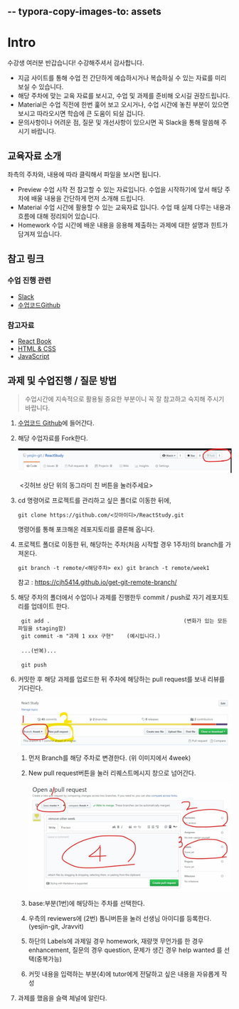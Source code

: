 --
typora-copy-images-to: assets
---

# Intro

수강생 여러분 반갑습니다! 수강해주셔서 감사합니다.

* 지금 사이트를 통해 수업 전 간단하게 예습하시거나 복습하실 수 있는 자료를 미리 보실 수 있습니다.  
* 해당 주차에 맞는 교육 자료를 보시고, 수업 및 과제를 준비해 오시길 권장드립니다. 
* Material은 수업 직전에 한번 훑어 보고 오시거나, 수업 시간에 놓친 부분이 있으면 보시고 따라오시면 학습에 큰 도움이 되실 겁니다.
* 문의사항이나 어려운 점, 질문 및 개선사항이 있으시면 꼭 Slack을 통해 말씀해 주시기 바랍니다.

## 교육자료 소개

좌측의 주차와, 내용에 따라 클릭해서 파일을 보시면 됩니다.

* Preview
수업 시작 전 참고할 수 있는 자료입니다. 수업을 시작하기에 앞서 해당 주차에 배울 내용을 간단하게 먼저 소개해 드립니다.
* Material
수업 시간에 활용할 수 있는 교육자료 입니다. 수업 때 실제 다루는 내용과 흐름에 대해 
 정리되어 있습니다.
* Homework
수업 시간에 배운 내용을 응용해 제출하는 과제에 대한 설명과 힌트가 담겨져 있습니다.


## 참고 링크

### 수업 진행 관련
* [Slack](https://1t7-react.slack.com/)
* [수업코드Github](https://github.com/yesjin-git/ReactStudy)

### 참고자료
* [React Book](http://www.realhanbit.co.kr/books/87/pages/974/preview)
* [HTML & CSS](https://www.inflearn.com/course/html-css-%EA%B0%95%EC%A2%8C/)
* [JavaScript](https://programmers.co.kr/learn/courses/3)

## 과제 및 수업진행 / 질문 방법

> 수업시간에 지속적으로 활용될 중요한 부분이니 꼭 잘 참고하고 숙지해 주시기 바랍니다.

1. [수업코드 Github](https://github.com/yesjin-git/ReactStudy)에 들어간다.

2. 해당 수업자료를 Fork한다. 

    ![Image](.\assets\Fork.jpg)

    ​	<깃허브 상단 위의 동그라미 친 버튼을 눌러주세요>

3. cd 명령어로 프로젝트를 관리하고 싶은 폴더로 이동한 뒤에,

     ````console
     git clone https://github.com/<깃아이디>/ReactStudy.git
     ````

     명령어를 통해 포크해온 레포지토리를 클론해 옵니다.

4. 프로젝트 폴더로 이동한 뒤, 해당하는 주차(처음 시작할 경우 1주차)의 branch를 가져온다.

    ```console
    git branch -t remote/<해당주차> ex) git branch -t remote/week1
    ```

    참고 : https://cjh5414.github.io/get-git-remote-branch/

5. 해당 주차의 폴더에서 수업이나 과제를 진행한두 commit / push로 자기 레포지토리를 업데이트 한다. 

    ```console
     git add . 											(변화가 있는 모든 파일을 staging함)
     git commit -m "과제 1 xxx 구현"	(예시입니다.)
     
     ...(반복)...
     
     git push
    ```

6. 커밋한 후 해당 과제를 업로드한 뒤 주차에 해당하는 pull request를 보내 리뷰를 기다린다.

    ![1547098069951](.\assets\pullrequest1.jpg)

    1. 먼저 Branch를 해당 주차로 변경한다. (위 이미지에서 4week)

    2. New pull request버튼을 눌러 리퀘스트메시지 창으로 넘어간다.

       ![1547098402579](.\assets\pullrequest2.jpg)

    3. base:부분(1번)에 해당하는 주차를 선택한다.

    4. 우측의 reviewers에 (2번) 톱니버튼을 눌러 선생님 아이디를 등록한다. (yesjin-git, Jravvit)

    5. 하단의 Labels에 과제일 경우 homework, 재량껏 무언가를 한 경우 enhancement, 질문의 경우 question, 문제가 생긴 경우 help wanted 를 선택(중복가능)

    6. 커밋 내용을 입력하는 부분(4)에 tutor에게 전달하고 싶은 내용을 자유롭게 작성

7. 과제를 했음을 슬랙 체널에 알린다.

